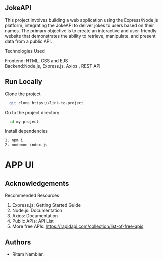 ## JokeAPI

This project involves building a web application using the Express/Node.js platform, integrating the JokeAPI to deliver jokes to users based on their names. The primary objective is to create an interactive and user-friendly website that demonstrates the ability to retrieve, manipulate, and present data from a public API.

Technologies Used

Frontend: HTML, CSS and EJS  
Backend:Node.js, Express.js, Axios , REST API


## Run Locally

Clone the project

```bash
  git clone https://link-to-project
```

Go to the project directory

```bash
  cd my-project
```

Install dependencies

```bash
1. npm i  
2. nodemon index.js
```
# APP UI




## Acknowledgements

 Recommended Resources  
1. Express.js: Getting Started Guide  
2. Node.js: Documentation  
3. Axios: Documentation  
4. Public APIs: API List    
5. More free APIs: https://rapidapi.com/collection/list-of-free-apis


## Authors

- Ritam Nambiar.

